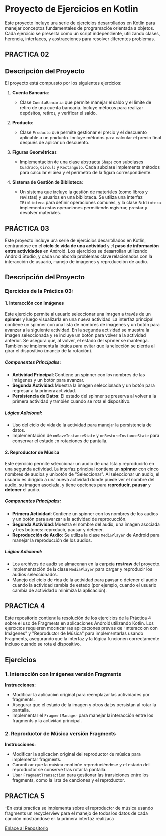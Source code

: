
# Proyecto de Ejercicios en Kotlin
Este proyecto incluye una serie de ejercicios desarrollados en Kotlin para manejar conceptos fundamentales de programación orientada a objetos. Cada ejercicio se presenta como un script independiente, utilizando clases, herencia, interfaces, y abstracciones para resolver diferentes problemas.

## PRACTICA 02

## Descripción del Proyecto

El proyecto está compuesto por los siguientes ejercicios:

1. **Cuenta Bancaria**: 
   - Clase `CuentaBancaria` que permite manejar el saldo y el límite de retiro de una cuenta bancaria. Incluye métodos para realizar depósitos, retiros, y verificar el saldo.

2. **Producto**: 
   - Clase `Producto` que permite gestionar el precio y el descuento aplicable a un producto. Incluye métodos para calcular el precio final después de aplicar un descuento.

3. **Figuras Geométricas**: 
   - Implementación de una clase abstracta `Shape` con subclases `Cuadrado`, `Circulo` y `Rectangulo`. Cada subclase implementa métodos para calcular el área y el perímetro de la figura correspondiente.

4. **Sistema de Gestión de Biblioteca**:
   - Un sistema que incluye la gestión de materiales (como libros y revistas) y usuarios en una biblioteca. Se utiliza una interfaz `IBiblioteca` para definir operaciones comunes, y la clase `Biblioteca` implementa estas operaciones permitiendo registrar, prestar y devolver materiales.

## PRÁCTICA 03

Este proyecto incluye una serie de ejercicios desarrollados en Kotlin, centrándose en el **ciclo de vida de una actividad** y el **paso de información entre actividades** en Android. Los ejercicios se desarrollan utilizando Android Studio, y cada uno aborda problemas clave relacionados con la interacción de usuario, manejo de imágenes y reproducción de audio.

## Descripción del Proyecto

### Ejercicios de la Práctica 03:

#### 1. Interacción con Imágenes
Este ejercicio permite al usuario seleccionar una imagen a través de un **spinner** y luego visualizarla en una nueva actividad. La interfaz principal contiene un spinner con una lista de nombres de imágenes y un botón para avanzar a la siguiente actividad. En la segunda actividad se muestra la imagen seleccionada y se incluye un botón para volver a la actividad anterior. Se asegura que, al volver, el estado del spinner se mantenga. También se implementa la lógica para evitar que la selección se pierda al girar el dispositivo (manejo de la rotación).

##### **Componentes Principales**:
- **Actividad Principal**: Contiene un spinner con los nombres de las imágenes y un botón para avanzar.
- **Segunda Actividad**: Muestra la imagen seleccionada y un botón para regresar a la primera actividad.
- **Persistencia de Datos**: El estado del spinner se preserva al volver a la primera actividad y también cuando se rota el dispositivo.

##### **Lógica Adicional**:
- Uso del ciclo de vida de la actividad para manejar la persistencia de datos.
- Implementación de `onSaveInstanceState` y `onRestoreInstanceState` para conservar el estado en rotaciones de pantalla.

#### 2. Reproductor de Música
Este ejercicio permite seleccionar un audio de una lista y reproducirlo en una segunda actividad. La interfaz principal contiene un **spinner** con cinco nombres de audios y un botón de "Seleccionar". Al seleccionar un audio, el usuario es dirigido a una nueva actividad donde puede ver el nombre del audio, su imagen asociada, y tiene opciones para **reproducir**, **pausar** y **detener** el audio.

##### **Componentes Principales**:
- **Primera Actividad**: Contiene un spinner con los nombres de los audios y un botón para avanzar a la actividad de reproducción.
- **Segunda Actividad**: Muestra el nombre del audio, una imagen asociada y tres botones: reproducir, pausar y detener.
- **Reproducción de Audio**: Se utiliza la clase `MediaPlayer` de Android para manejar la reproducción de los audios.

##### **Lógica Adicional**:
- Los archivos de audio se almacenan en la carpeta **res/raw** del proyecto.
- Implementación de la clase `MediaPlayer` para cargar y reproducir los audios seleccionados.
- Manejo del ciclo de vida de la actividad para pausar o detener el audio cuando la actividad cambia de estado (por ejemplo, cuando el usuario cambia de actividad o minimiza la aplicación).
 
## PRACTICA 4

Este repositorio contiene la resolución de los ejercicios de la Práctica 4 sobre el uso de Fragments en aplicaciones Android utilizando Kotlin. Los ejercicios requieren modificar las aplicaciones previas de "Interacción con Imágenes" y "Reproductor de Música" para implementarlas usando Fragments, asegurando que la interfaz y la lógica funcionen correctamente incluso cuando se rota el dispositivo.

## Ejercicios

### 1. Interacción con Imágenes versión Fragments

**Instrucciones:**
- Modificar la aplicación original para reemplazar las actividades por fragments.
- Asegurar que el estado de la imagen y otros datos persistan al rotar la pantalla.
- Implementar el `FragmentManager` para manejar la interacción entre los fragments y la actividad principal.


### 2. Reproductor de Música versión Fragments

**Instrucciones:**
- Modificar la aplicación original del reproductor de música para implementar fragments.
- Garantizar que la música continúe reproduciéndose y el estado del reproductor se conserve tras rotar la pantalla.
- Usar `FragmentTransaction` para gestionar las transiciones entre los fragments, como la lista de canciones y el reproductor.

## PRACTICA 5

-En está practica se implementa sobre el reproductor de música usando fragments un recyclerview para el manejo de todos los datos de cada canción mostrandose en la primera interfaz realizada


[Enlace al Repositorio](https://github.com/mary1508/Programacion-de-Dispositivos-M-viles.git)

